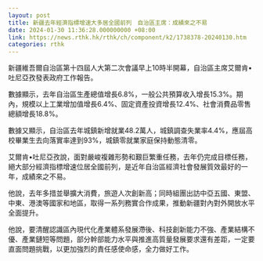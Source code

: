 ```yaml
---
layout: post
title: 新疆去年經濟指標增速大多居全國前列　自治區主席：成績來之不易
date: 2024-01-30 11:36:28.000000000 +08:00
link: https://news.rthk.hk/rthk/ch/component/k2/1738378-20240130.htm
categories: rthk
---
```


新疆維吾爾自治區第十四屆人大第二次會議早上10時半開幕，自治區主席艾爾肯•吐尼亞孜發表政府工作報告。

數據顯示，去年自治區生產總值增長6.8%，一般公共預算收入增長15.3%。期內，規模以上工業增加值增長6.4%、固定資產投資增長12.4%、社會消費品零售總額增長18.8%。

數據又顯示，自治區去年城鎮新增就業48.2萬人，城鎮調查失業率4.4%，應屆高校畢業生去向落實率達到93%，城鎮零就業家庭保持動態清零。

艾爾肯•吐尼亞孜說，面對嚴峻複雜形勢和艱巨繁重任務，去年仍完成目標任務，絕大部分經濟指標增速位居全國前列，是近年自治區經濟社會發展質效最好的一年，成績來之不易。

他說，去年多措並舉擴大消費，旅遊人次創新高；同時組團出訪中亞五國、東盟、中東、港澳等國家和地區，取得一系列務實合作成果，推動新疆對內對外開放水平全面提升。

他說，要清醒認識區內現代化產業體系發展滯後、科技創新能力不強、產業結構不優、產業鏈短等問題，部分幹部能力水平與推進高質量發展要求還有差距，一定要直面問題挑戰，以更加強烈的責任感使命感，全力做好工作。
